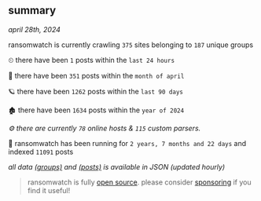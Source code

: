 
## summary
_april 28th, 2024_

ransomwatch is currently crawling `375` sites belonging to `187` unique groups

⏲ there have been `1` posts within the `last 24 hours`

🦈 there have been `351` posts within the `month of april`

🪐 there have been `1262` posts within the `last 90 days`

🏚 there have been `1634` posts within the `year of 2024`

_⚙️ there are currently `78` online hosts & `115` custom parsers._

🦕 ransomwatch has been running for `2 years, 7 months and 22 days` and indexed `11091` posts

_all data  [(groups)](http://ransomwhat.telemetry.ltd/groups) and [(posts)](http://ransomwhat.telemetry.ltd/posts) is available in JSON (updated hourly)_

> ransomwatch is fully [open source](https://github.com/joshhighet/ransomwatch#ransomwatch--). please consider [sponsoring](https://github.com/sponsors/joshhighet) if you find it useful!
